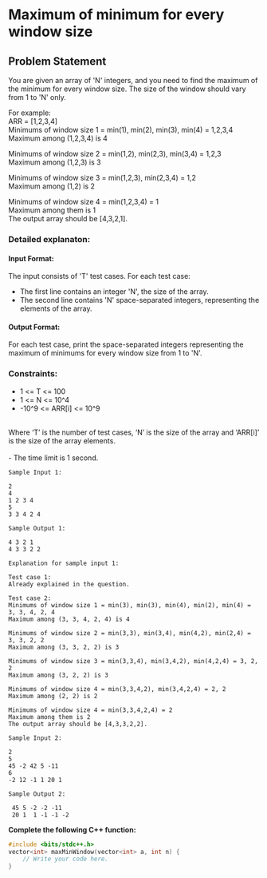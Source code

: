 # Maximum of minimum for every window size

## Problem Statement

You are given an array of 'N' integers, and you need to find the maximum of the minimum for every window size. The size of the window should vary from 1 to 'N' only.

For example: <br>
ARR = [1,2,3,4] <br>
Minimums of window size 1 = min(1), min(2), min(3), min(4) = 1,2,3,4 <br>
Maximum among (1,2,3,4) is 4 <br>

Minimums of window size 2 = min(1,2), min(2,3), min(3,4) = 1,2,3 <br>
Maximum among (1,2,3) is 3 <br>

Minimums of window size 3 = min(1,2,3), min(2,3,4) = 1,2 <br>
Maximum among (1,2) is 2 <br>

Minimums of window size 4 = min(1,2,3,4) = 1 <br>
Maximum among them is 1 <br>
The output array should be [4,3,2,1]. <br>

### Detailed explanaton:
#### Input Format:
The input consists of 'T' test cases.
For each test case:
- The first line contains an integer 'N', the size of the array.
- The second line contains 'N' space-separated integers, representing the elements of the array.

#### Output Format:
For each test case, print the space-separated integers representing the maximum of minimums for every window size from 1 to 'N'.

### Constraints:
- 1 <= T <= 100 <br>
- 1 <= N <= 10^4 <br>
- -10^9 <= ARR[i] <= 10^9 <br>
<br>
Where ‘T’ is the number of test cases, ‘N’ is the size of the array and ‘ARR[i]’ is the size of the array elements. <br>
<br>
- The time limit is 1 second.

```
Sample Input 1:

2
4
1 2 3 4
5
3 3 4 2 4    

Sample Output 1:

4 3 2 1
4 3 3 2 2

Explanation for sample input 1:

Test case 1:
Already explained in the question.

Test case 2:
Minimums of window size 1 = min(3), min(3), min(4), min(2), min(4) = 3, 3, 4, 2, 4
Maximum among (3, 3, 4, 2, 4) is 4

Minimums of window size 2 = min(3,3), min(3,4), min(4,2), min(2,4) = 3, 3, 2, 2
Maximum among (3, 3, 2, 2) is 3

Minimums of window size 3 = min(3,3,4), min(3,4,2), min(4,2,4) = 3, 2, 2
Maximum among (3, 2, 2) is 3

Minimums of window size 4 = min(3,3,4,2), min(3,4,2,4) = 2, 2
Maximum among (2, 2) is 2

Minimums of window size 4 = min(3,3,4,2,4) = 2
Maximum among them is 2
The output array should be [4,3,3,2,2].

Sample Input 2:

2
5 
45 -2 42 5 -11 
6 
-2 12 -1 1 20 1 

Sample Output 2:

 45 5 -2 -2 -11
 20 1  1 -1 -1 -2
```

**Complete the following C++ function:**
```c++
#include <bits/stdc++.h> 
vector<int> maxMinWindow(vector<int> a, int n) {
    // Write your code here.
}
```

